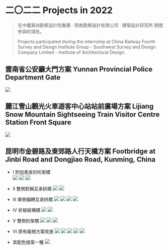 # 二〇二二 Projects in 2022
> 在中鐵第四勘察設計院集團 · 西南勘察設計有限公司 · 建築設計研究所 期間參與的項目。
> 
> Projects participated during the internship at China Railway Fourth Survey and Design Institute Group - Southwest Survey and Design Company Limited - Institute of Architectural Design.
## 雲南省公安廳大門方案 Yunnan Provincial Police Department Gate
![](FOLIOPICS\PLCGATE.jpg)

## 麗江雪山觀光火車遊客中心站站前廣場方案 Lijiang Snow Mountain Sightseeing Train Visitor Centre Station Front Square
![](FOLIOPICS\ekimae.jpg)

## 昆明市金碧路及東郊路人行天橋方案 Footbridge at Jinbi Road and Dongjiao Road, Kunming, China
- Ⅰ 附加表皮的桁架橋   
![](FOLIOPICS\jinbibris\aa.jpg)
![](FOLIOPICS\jinbibris\aa1.jpg)
![](FOLIOPICS\jinbibris\aa2.jpg)

- Ⅱ 雙側對稱互承拱橋 
![](FOLIOPICS\jinbibris\cc.jpg)
![](FOLIOPICS\jinbibris\cc1.jpg)

- Ⅲ 單側偏轉互承拱橋
![](FOLIOPICS\jinbibris\dd.jpg)
![](FOLIOPICS\jinbibris\dd1.jpg)
![](FOLIOPICS\jinbibris\dd2.jpg)
![](FOLIOPICS\jinbibris\dd3.jpg)

- Ⅳ 折板結構橋
![](FOLIOPICS\jinbibris\ee.jpg)
![](FOLIOPICS\jinbibris\ee1.jpg)

- Ⅴ 雙側桁架橋
![](FOLIOPICS\jinbibris\ff.jpg)
![](FOLIOPICS\jinbibris\ff2.jpg)
![](FOLIOPICS\jinbibris\ff5.jpg)

- Ⅵ 原有報規方案改進
![](FOLIOPICS\jinbibris\gg1.jpg)
![](FOLIOPICS\jinbibris\gg2.jpg)
![](FOLIOPICS\jinbibris\gg3.jpg)
![](FOLIOPICS\jinbibris\gg4.jpg)
![](FOLIOPICS\jinbibris\gg5.jpg)
- 其配色提案一種
![](FOLIOPICS\jinbibris\zcolor1.jpg)
